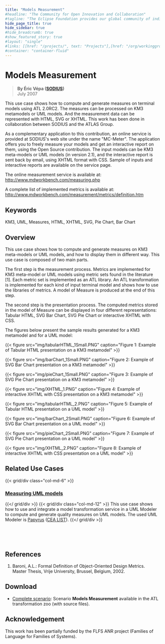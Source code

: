 ```yaml
---
title: "Models Measurement"
#headline: "The Community for Open Innovation and Collaboration"
#tagline: "The Eclipse Foundation provides our global community of individuals and organizations with a mature, scalable, and business-friendly environment for open source software collaboration and innovation."
hide_page_title: true
hide_sidebar: true
#hide_breadcrumb: true
#show_featured_story: true
#layout: "single"
#links: [[href: "/projects/", text: "Projects"],[href: "/org/workinggroups/", text: "Working Group"],[href: "/membership/", text: "Members"],[href: "/org/value", text: "Business Value"]]
#container: "container-fluid"
---
```


# Models Measurement

> **By Éric Vépa ([SODIUS](https://www.sodius.com/))** \
> July 2007

This use case shows how to compute and generate measures on terminal models using ATL 2.0RC2. The measures can be processed on KM3 metamodels or UML models. And the measurement data can be represented with HTML, SVG or XHTML. This work has been done in collaboration between SODIUS and the ATLAS Group.

As a complementary application to this contribution, an online service is provided at SODIUS's web site under the name "MC-Meter". The application offers you to freely measure your models and get an interactive report on them, using the Open Source contribution. The input models can be KM3 meta-models or UML models (in version 2.1), and the interactive report is sent back by email, using XHTML format with CSS. Sample of inputs and interactive reports are available on the service page.

The online measurement service is available at: http://www.mdworkbench.com/measuring.php

A complete list of implemented metrics is available at: http://www.mdworkbench.com/measurement/metrics/definition.htm

## Keywords

KM3, UML, Measures, HTML, XHTML, SVG, Pie Chart, Bar Chart

## Overview

This use case shows how to compute and generate measures on KM3 meta-models or UML models, and how to display them in different way. This use case is composed of two main parts.

The first step is the measurement process. Metrics are implemented for KM3 meta-model or UML models using metric sets found in the literature [1]. Each metric set is implemented as an ATL library. An ATL transformation is implemented for each kind of input terminal model and shows how to use the libraries of metrics. A model of Measure is produced at the end of this step.

The second step is the presentation process. The computed metrics stored in the model of Measure can be displayed in four different representations: Tabular HTML, SVG Bar Chart, SVG Pie Chart or interactive XHTML with CSS.

The figures below present the sample results generated for a KM3 metamodel and for a UML model:

{{< figure src="img/tabularHTML_1Small.PNG" caption="Figure 1: Example of Tabular HTML presentation on a KM3 metamodel" >}}

{{< figure src="img/barChart_1Small.PNG" caption="Figure 2: Example of SVG Bar Chart presentation on a KM3 metamodel" >}}

{{< figure src="img/pieChart_1Small.PNG" caption="Figure 3: Example of SVG Pie Chart presentation on a KM3 metamodel" >}}

{{< figure src="img/XHTML_1.PNG" caption="Figure 4: Example of interactive XHTML with CSS presentation on a KM3 metamodel" >}}

{{< figure src="img/tabularHTML_2.PNG" caption="Figure 5: Example of Tabular HTML presentation on a UML model" >}}

{{< figure src="img/barChart_2Small.PNG" caption="Figure 6: Example of SVG Bar Chart presentation on a UML model" >}}

{{< figure src="img/pieChart_2Small.PNG" caption="Figure 7: Example of SVG Pie Chart presentation on a UML model" >}}

{{< figure src="img/XHTML_2.PNG" caption="Figure 8: Example of interactive XHTML with CSS presentation on a UML model" >}}

## Related Use Cases

{{< grid/div class="col-md-6" >}}
### [Measuring UML models](../measuring_uml_models/)
{{</ grid/div >}}
{{< grid/div class="col-md-12" >}}
This use case shows how to use and integrate a model transformation service in a UML Modeler to compute and generate quality measures on UML models. The used UML Modeler is [Papyrus](https://eclipse.dev/papyrus/) ([CEA LIST](https://list.cea.fr/)).
{{</ grid/div >}}

&nbsp;

&nbsp;

## References

  1. Baroni, A.L.: Formal Definition of Object-Oriented Design Metrics. Master Thesis, Vrije University, Brussel, Belgium, 2002.

##  Download

  * [Complete scenario](../../atltransformations/#models-measurement): Scenario **Models Measurement** available in the ATL transformation zoo (with source files).

## Acknowledgement

This work has been partially funded by the FLFS ANR project (Families of Language for Families of Systems).
